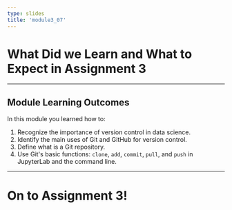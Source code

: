 ```yaml
---
type: slides
title: 'module3_07'
---
```


# What Did we Learn and What to Expect in Assignment 3


---
## Module Learning Outcomes

In this module you learned how to:

1. Recognize the importance of version control in data science.
2. Identify the main uses of Git and GitHub for version control.
3. Define what is a Git repository.
4. Use Git's basic functions: `clone`, `add`, `commit`, `pull`, and `push` in JupyterLab and the command line.


---

# On to Assignment 3!